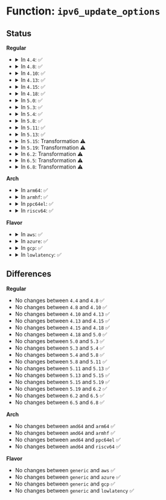 # Function: <code>ipv6_update_options</code>

## Status
<b>Regular</b>
<ul>
<li>
<details>
<summary>In <code>4.4</code>: ✅</summary>

```c
struct ipv6_txoptions *ipv6_update_options(struct sock *sk, struct ipv6_txoptions *opt);
```

**Collision:** Unique Static

**Inline:** No

**Transformation:** False

**Instances:**

```
In net/ipv6/ipv6_sockglue.c (ffffffff817dc110)
Location: net/ipv6/ipv6_sockglue.c:102
Inline: False
```
**Symbols:**

```
ffffffff817dc110-ffffffff817dc1a2: ipv6_update_options (STB_LOCAL)
```
</details>
</li>
<li>
<details>
<summary>In <code>4.8</code>: ✅</summary>

```c
struct ipv6_txoptions *ipv6_update_options(struct sock *sk, struct ipv6_txoptions *opt);
```

**Collision:** Unique Global

**Inline:** No

**Transformation:** False

**Instances:**

```
In net/ipv6/ipv6_sockglue.c (ffffffff8184adf0)
Location: net/ipv6/ipv6_sockglue.c:101
Inline: False
Direct callers:
  - net/ipv6/calipso.c:calipso_opt_update
```
**Symbols:**

```
ffffffff8184adf0-ffffffff8184ae82: ipv6_update_options (STB_GLOBAL)
```
</details>
</li>
<li>
<details>
<summary>In <code>4.10</code>: ✅</summary>

```c
struct ipv6_txoptions *ipv6_update_options(struct sock *sk, struct ipv6_txoptions *opt);
```

**Collision:** Unique Global

**Inline:** No

**Transformation:** False

**Instances:**

```
In net/ipv6/ipv6_sockglue.c (ffffffff8187cc90)
Location: net/ipv6/ipv6_sockglue.c:102
Inline: False
Direct callers:
  - net/ipv6/calipso.c:calipso_opt_update
```
**Symbols:**

```
ffffffff8187cc90-ffffffff8187cd22: ipv6_update_options (STB_GLOBAL)
```
</details>
</li>
<li>
<details>
<summary>In <code>4.13</code>: ✅</summary>

```c
struct ipv6_txoptions *ipv6_update_options(struct sock *sk, struct ipv6_txoptions *opt);
```

**Collision:** Unique Global

**Inline:** No

**Transformation:** False

**Instances:**

```
In net/ipv6/ipv6_sockglue.c (ffffffff818a2790)
Location: net/ipv6/ipv6_sockglue.c:102
Inline: False
Direct callers:
  - net/ipv6/calipso.c:calipso_opt_update
```
**Symbols:**

```
ffffffff818a2790-ffffffff818a282c: ipv6_update_options (STB_GLOBAL)
```
</details>
</li>
<li>
<details>
<summary>In <code>4.15</code>: ✅</summary>

```c
struct ipv6_txoptions *ipv6_update_options(struct sock *sk, struct ipv6_txoptions *opt);
```

**Collision:** Unique Global

**Inline:** No

**Transformation:** False

**Instances:**

```
In net/ipv6/ipv6_sockglue.c (ffffffff81925100)
Location: net/ipv6/ipv6_sockglue.c:102
Inline: False
Direct callers:
  - net/ipv6/calipso.c:calipso_opt_update
```
**Symbols:**

```
ffffffff81925100-ffffffff819251a2: ipv6_update_options (STB_GLOBAL)
```
</details>
</li>
<li>
<details>
<summary>In <code>4.18</code>: ✅</summary>

```c
struct ipv6_txoptions *ipv6_update_options(struct sock *sk, struct ipv6_txoptions *opt);
```

**Collision:** Unique Global

**Inline:** No

**Transformation:** False

**Instances:**

```
In net/ipv6/ipv6_sockglue.c (ffffffff8197d4c0)
Location: net/ipv6/ipv6_sockglue.c:102
Inline: False
Direct callers:
  - net/ipv6/calipso.c:calipso_opt_update
```
**Symbols:**

```
ffffffff8197d4c0-ffffffff8197d562: ipv6_update_options (STB_GLOBAL)
```
</details>
</li>
<li>
<details>
<summary>In <code>5.0</code>: ✅</summary>

```c
struct ipv6_txoptions *ipv6_update_options(struct sock *sk, struct ipv6_txoptions *opt);
```

**Collision:** Unique Global

**Inline:** No

**Transformation:** False

**Instances:**

```
In net/ipv6/ipv6_sockglue.c (ffffffff819b3390)
Location: net/ipv6/ipv6_sockglue.c:102
Inline: False
Direct callers:
  - net/ipv6/calipso.c:calipso_opt_update
```
**Symbols:**

```
ffffffff819b3390-ffffffff819b3434: ipv6_update_options (STB_GLOBAL)
```
</details>
</li>
<li>
<details>
<summary>In <code>5.3</code>: ✅</summary>

```c
struct ipv6_txoptions *ipv6_update_options(struct sock *sk, struct ipv6_txoptions *opt);
```

**Collision:** Unique Global

**Inline:** No

**Transformation:** False

**Instances:**

```
In net/ipv6/ipv6_sockglue.c (ffffffff81a21a70)
Location: net/ipv6/ipv6_sockglue.c:100
Inline: False
Direct callers:
  - net/ipv6/calipso.c:calipso_opt_update
```
**Symbols:**

```
ffffffff81a21a70-ffffffff81a21b14: ipv6_update_options (STB_GLOBAL)
```
</details>
</li>
<li>
<details>
<summary>In <code>5.4</code>: ✅</summary>

```c
struct ipv6_txoptions *ipv6_update_options(struct sock *sk, struct ipv6_txoptions *opt);
```

**Collision:** Unique Global

**Inline:** No

**Transformation:** False

**Instances:**

```
In net/ipv6/ipv6_sockglue.c (ffffffff81a584e0)
Location: net/ipv6/ipv6_sockglue.c:100
Inline: False
Direct callers:
  - net/ipv6/calipso.c:calipso_opt_update
```
**Symbols:**

```
ffffffff81a584e0-ffffffff81a58584: ipv6_update_options (STB_GLOBAL)
```
</details>
</li>
<li>
<details>
<summary>In <code>5.8</code>: ✅</summary>

```c
struct ipv6_txoptions *ipv6_update_options(struct sock *sk, struct ipv6_txoptions *opt);
```

**Collision:** Unique Global

**Inline:** No

**Transformation:** False

**Instances:**

```
In net/ipv6/ipv6_sockglue.c (ffffffff81b50a10)
Location: net/ipv6/ipv6_sockglue.c:100
Inline: False
Direct callers:
  - net/ipv6/calipso.c:calipso_opt_update
```
**Symbols:**

```
ffffffff81b50a10-ffffffff81b50ab4: ipv6_update_options (STB_GLOBAL)
```
</details>
</li>
<li>
<details>
<summary>In <code>5.11</code>: ✅</summary>

```c
struct ipv6_txoptions *ipv6_update_options(struct sock *sk, struct ipv6_txoptions *opt);
```

**Collision:** Unique Global

**Inline:** No

**Transformation:** False

**Instances:**

```
In net/ipv6/ipv6_sockglue.c (ffffffff81b5fcd0)
Location: net/ipv6/ipv6_sockglue.c:100
Inline: False
Direct callers:
  - net/ipv6/ipv6_sockglue.c:ipv6_set_opt_hdr
  - net/ipv6/calipso.c:calipso_opt_update
```
**Symbols:**

```
ffffffff81b5fcd0-ffffffff81b5fd74: ipv6_update_options (STB_GLOBAL)
```
</details>
</li>
<li>
<details>
<summary>In <code>5.13</code>: ✅</summary>

```c
struct ipv6_txoptions *ipv6_update_options(struct sock *sk, struct ipv6_txoptions *opt);
```

**Collision:** Unique Global

**Inline:** No

**Transformation:** False

**Instances:**

```
In net/ipv6/ipv6_sockglue.c (ffffffff81b4dfb0)
Location: net/ipv6/ipv6_sockglue.c:100
Inline: False
Direct callers:
  - net/ipv6/ipv6_sockglue.c:ipv6_set_opt_hdr
  - net/ipv6/calipso.c:calipso_opt_update
```
**Symbols:**

```
ffffffff81b4dfb0-ffffffff81b4e054: ipv6_update_options (STB_GLOBAL)
```
</details>
</li>
<li>
<details>
<summary>In <code>5.15</code>: Transformation ⚠️</summary>

```c
struct ipv6_txoptions *ipv6_update_options(struct sock *sk, struct ipv6_txoptions *opt);
```

**Collision:** Unique Global

**Inline:** No

**Transformation:** True

**Instances:**

```
In net/ipv6/ipv6_sockglue.c (0)
Location: net/ipv6/ipv6_sockglue.c:100
Inline: False
Direct callers:
  - net/ipv6/ipv6_sockglue.c:ipv6_set_opt_hdr
  - net/ipv6/calipso.c:calipso_opt_update
```
**Symbols:**

```
ffffffff81d403c0-ffffffff81d403fa: ipv6_update_options.cold (STB_LOCAL)
ffffffff81c152c0-ffffffff81c1538f: ipv6_update_options (STB_GLOBAL)
```
</details>
</li>
<li>
<details>
<summary>In <code>5.19</code>: Transformation ⚠️</summary>

```c
struct ipv6_txoptions *ipv6_update_options(struct sock *sk, struct ipv6_txoptions *opt);
```

**Collision:** Unique Global

**Inline:** No

**Transformation:** True

**Instances:**

```
In net/ipv6/ipv6_sockglue.c (0)
Location: net/ipv6/ipv6_sockglue.c:102
Inline: False
Direct callers:
  - net/ipv6/ipv6_sockglue.c:ipv6_set_opt_hdr
  - net/ipv6/calipso.c:calipso_opt_update
```
**Symbols:**

```
ffffffff81f0cd3d-ffffffff81f0cd77: ipv6_update_options.cold (STB_LOCAL)
ffffffff81db0ab0-ffffffff81db0b8b: ipv6_update_options (STB_GLOBAL)
```
</details>
</li>
<li>
<details>
<summary>In <code>6.2</code>: Transformation ⚠️</summary>

```c
struct ipv6_txoptions *ipv6_update_options(struct sock *sk, struct ipv6_txoptions *opt);
```

**Collision:** Unique Global

**Inline:** No

**Transformation:** True

**Instances:**

```
In net/ipv6/ipv6_sockglue.c (0)
Location: net/ipv6/ipv6_sockglue.c:102
Inline: False
Direct callers:
  - net/ipv6/ipv6_sockglue.c:do_ipv6_setsockopt
  - net/ipv6/ipv6_sockglue.c:ipv6_set_opt_hdr
  - net/ipv6/calipso.c:calipso_opt_update
```
**Symbols:**

```
ffffffff820b428b-ffffffff820b42c5: ipv6_update_options.cold (STB_LOCAL)
ffffffff81f7fa60-ffffffff81f7fb3b: ipv6_update_options (STB_GLOBAL)
```
</details>
</li>
<li>
<details>
<summary>In <code>6.5</code>: Transformation ⚠️</summary>

```c
struct ipv6_txoptions *ipv6_update_options(struct sock *sk, struct ipv6_txoptions *opt);
```

**Collision:** Unique Global

**Inline:** No

**Transformation:** True

**Instances:**

```
In net/ipv6/ipv6_sockglue.c (0)
Location: net/ipv6/ipv6_sockglue.c:102
Inline: False
Direct callers:
  - net/ipv6/ipv6_sockglue.c:do_ipv6_setsockopt
  - net/ipv6/ipv6_sockglue.c:ipv6_set_opt_hdr
  - net/ipv6/calipso.c:calipso_opt_update
```
**Symbols:**

```
ffffffff821353af-ffffffff821353e1: ipv6_update_options.cold (STB_LOCAL)
ffffffff81fdfcc0-ffffffff81fdfd8a: ipv6_update_options (STB_GLOBAL)
```
</details>
</li>
<li>
<details>
<summary>In <code>6.8</code>: Transformation ⚠️</summary>

```c
struct ipv6_txoptions *ipv6_update_options(struct sock *sk, struct ipv6_txoptions *opt);
```

**Collision:** Unique Global

**Inline:** No

**Transformation:** True

**Instances:**

```
In net/ipv6/ipv6_sockglue.c (0)
Location: net/ipv6/ipv6_sockglue.c:102
Inline: False
Direct callers:
  - net/ipv6/ipv6_sockglue.c:do_ipv6_setsockopt
  - net/ipv6/ipv6_sockglue.c:ipv6_set_opt_hdr
  - net/ipv6/calipso.c:calipso_opt_update
```
**Symbols:**

```
ffffffff82216e80-ffffffff82216eb2: ipv6_update_options.cold (STB_LOCAL)
ffffffff820adb00-ffffffff820adbcf: ipv6_update_options (STB_GLOBAL)
```
</details>
</li>
</ul>
<b>Arch</b>
<ul>
<li>
<details>
<summary>In <code>arm64</code>: ✅</summary>

```c
struct ipv6_txoptions *ipv6_update_options(struct sock *sk, struct ipv6_txoptions *opt);
```

**Collision:** Unique Global

**Inline:** No

**Transformation:** False

**Instances:**

```
In net/ipv6/ipv6_sockglue.c (ffff800010d1de68)
Location: net/ipv6/ipv6_sockglue.c:100
Inline: False
Direct callers:
  - net/ipv6/calipso.c:calipso_opt_update
```
**Symbols:**

```
ffff800010d1de68-ffff800010d1df58: ipv6_update_options (STB_GLOBAL)
```
</details>
</li>
<li>
<details>
<summary>In <code>armhf</code>: ✅</summary>

```c
struct ipv6_txoptions *ipv6_update_options(struct sock *sk, struct ipv6_txoptions *opt);
```

**Collision:** Unique Global

**Inline:** No

**Transformation:** False

**Instances:**

```
In net/ipv6/ipv6_sockglue.c (c0e22464)
Location: net/ipv6/ipv6_sockglue.c:100
Inline: False
Direct callers:
  - net/ipv6/calipso.c:calipso_opt_update
```
**Symbols:**

```
c0e22464-c0e22550: ipv6_update_options (STB_GLOBAL)
```
</details>
</li>
<li>
<details>
<summary>In <code>ppc64el</code>: ✅</summary>

```c
struct ipv6_txoptions *ipv6_update_options(struct sock *sk, struct ipv6_txoptions *opt);
```

**Collision:** Unique Global

**Inline:** No

**Transformation:** False

**Instances:**

```
In net/ipv6/ipv6_sockglue.c (c000000000e4c090)
Location: net/ipv6/ipv6_sockglue.c:100
Inline: False
Direct callers:
  - net/ipv6/calipso.c:calipso_opt_update
```
**Symbols:**

```
c000000000e4c090-c000000000e4c1bc: ipv6_update_options (STB_GLOBAL)
```
</details>
</li>
<li>
<details>
<summary>In <code>riscv64</code>: ✅</summary>

```c
struct ipv6_txoptions *ipv6_update_options(struct sock *sk, struct ipv6_txoptions *opt);
```

**Collision:** Unique Global

**Inline:** No

**Transformation:** False

**Instances:**

```
In net/ipv6/ipv6_sockglue.c (ffffffe0008609de)
Location: net/ipv6/ipv6_sockglue.c:100
Inline: False
Direct callers:
  - net/ipv6/calipso.c:calipso_opt_update
```
**Symbols:**

```
ffffffe0008609de-ffffffe000860a8c: ipv6_update_options (STB_GLOBAL)
```
</details>
</li>
</ul>
<b>Flavor</b>
<ul>
<li>
<details>
<summary>In <code>aws</code>: ✅</summary>

```c
struct ipv6_txoptions *ipv6_update_options(struct sock *sk, struct ipv6_txoptions *opt);
```

**Collision:** Unique Global

**Inline:** No

**Transformation:** False

**Instances:**

```
In net/ipv6/ipv6_sockglue.c (ffffffff819f7b70)
Location: net/ipv6/ipv6_sockglue.c:100
Inline: False
Direct callers:
  - net/ipv6/calipso.c:calipso_opt_update
```
**Symbols:**

```
ffffffff819f7b70-ffffffff819f7c14: ipv6_update_options (STB_GLOBAL)
```
</details>
</li>
<li>
<details>
<summary>In <code>azure</code>: ✅</summary>

```c
struct ipv6_txoptions *ipv6_update_options(struct sock *sk, struct ipv6_txoptions *opt);
```

**Collision:** Unique Global

**Inline:** No

**Transformation:** False

**Instances:**

```
In net/ipv6/ipv6_sockglue.c (ffffffff819b4930)
Location: net/ipv6/ipv6_sockglue.c:100
Inline: False
Direct callers:
  - net/ipv6/calipso.c:calipso_opt_update
```
**Symbols:**

```
ffffffff819b4930-ffffffff819b49d4: ipv6_update_options (STB_GLOBAL)
```
</details>
</li>
<li>
<details>
<summary>In <code>gcp</code>: ✅</summary>

```c
struct ipv6_txoptions *ipv6_update_options(struct sock *sk, struct ipv6_txoptions *opt);
```

**Collision:** Unique Global

**Inline:** No

**Transformation:** False

**Instances:**

```
In net/ipv6/ipv6_sockglue.c (ffffffff81a625f0)
Location: net/ipv6/ipv6_sockglue.c:100
Inline: False
Direct callers:
  - net/ipv6/calipso.c:calipso_opt_update
```
**Symbols:**

```
ffffffff81a625f0-ffffffff81a62694: ipv6_update_options (STB_GLOBAL)
```
</details>
</li>
<li>
<details>
<summary>In <code>lowlatency</code>: ✅</summary>

```c
struct ipv6_txoptions *ipv6_update_options(struct sock *sk, struct ipv6_txoptions *opt);
```

**Collision:** Unique Global

**Inline:** No

**Transformation:** False

**Instances:**

```
In net/ipv6/ipv6_sockglue.c (ffffffff81a6eaf0)
Location: net/ipv6/ipv6_sockglue.c:100
Inline: False
Direct callers:
  - net/ipv6/calipso.c:calipso_opt_update
```
**Symbols:**

```
ffffffff81a6eaf0-ffffffff81a6eb94: ipv6_update_options (STB_GLOBAL)
```
</details>
</li>
</ul>

## Differences
<b>Regular</b>
<ul>
<li>
No changes between <code>4.4</code> and <code>4.8</code> ✅
</li>
<li>
No changes between <code>4.8</code> and <code>4.10</code> ✅
</li>
<li>
No changes between <code>4.10</code> and <code>4.13</code> ✅
</li>
<li>
No changes between <code>4.13</code> and <code>4.15</code> ✅
</li>
<li>
No changes between <code>4.15</code> and <code>4.18</code> ✅
</li>
<li>
No changes between <code>4.18</code> and <code>5.0</code> ✅
</li>
<li>
No changes between <code>5.0</code> and <code>5.3</code> ✅
</li>
<li>
No changes between <code>5.3</code> and <code>5.4</code> ✅
</li>
<li>
No changes between <code>5.4</code> and <code>5.8</code> ✅
</li>
<li>
No changes between <code>5.8</code> and <code>5.11</code> ✅
</li>
<li>
No changes between <code>5.11</code> and <code>5.13</code> ✅
</li>
<li>
No changes between <code>5.13</code> and <code>5.15</code> ✅
</li>
<li>
No changes between <code>5.15</code> and <code>5.19</code> ✅
</li>
<li>
No changes between <code>5.19</code> and <code>6.2</code> ✅
</li>
<li>
No changes between <code>6.2</code> and <code>6.5</code> ✅
</li>
<li>
No changes between <code>6.5</code> and <code>6.8</code> ✅
</li>
</ul>
<b>Arch</b>
<ul>
<li>
No changes between <code>amd64</code> and <code>arm64</code> ✅
</li>
<li>
No changes between <code>amd64</code> and <code>armhf</code> ✅
</li>
<li>
No changes between <code>amd64</code> and <code>ppc64el</code> ✅
</li>
<li>
No changes between <code>amd64</code> and <code>riscv64</code> ✅
</li>
</ul>
<b>Flavor</b>
<ul>
<li>
No changes between <code>generic</code> and <code>aws</code> ✅
</li>
<li>
No changes between <code>generic</code> and <code>azure</code> ✅
</li>
<li>
No changes between <code>generic</code> and <code>gcp</code> ✅
</li>
<li>
No changes between <code>generic</code> and <code>lowlatency</code> ✅
</li>
</ul>
